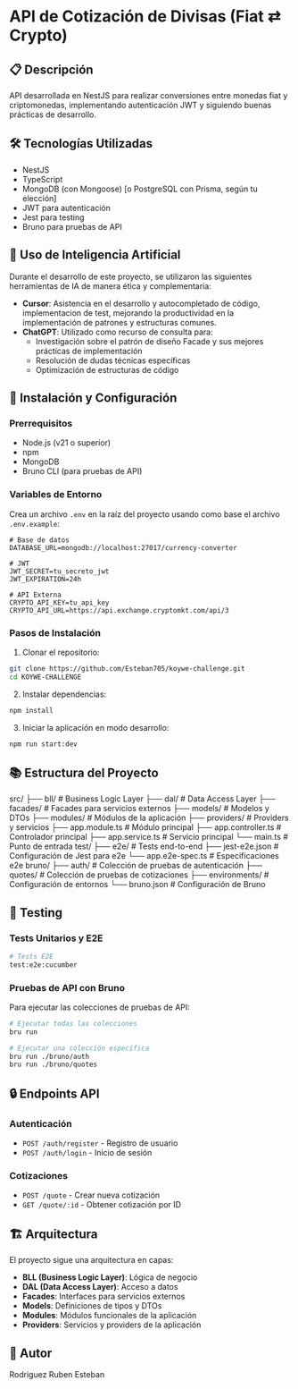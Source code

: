# API de Cotización de Divisas (Fiat ⇄ Crypto)

## 📋 Descripción
API desarrollada en NestJS para realizar conversiones entre monedas fiat y criptomonedas, implementando autenticación JWT y siguiendo buenas prácticas de desarrollo.

## 🛠️ Tecnologías Utilizadas
- NestJS
- TypeScript
- MongoDB (con Mongoose) [o PostgreSQL con Prisma, según tu elección]
- JWT para autenticación
- Jest para testing
- Bruno para pruebas de API

## 🤖 Uso de Inteligencia Artificial
Durante el desarrollo de este proyecto, se utilizaron las siguientes herramientas de IA de manera ética y complementaria:

- **Cursor**: Asistencia en el desarrollo y autocompletado de código, implementacion de test, mejorando la productividad en la implementación de patrones y estructuras comunes.
- **ChatGPT**: Utilizado como recurso de consulta para:
  - Investigación sobre el patrón de diseño Facade y sus mejores prácticas de implementación
  - Resolución de dudas técnicas específicas
  - Optimización de estructuras de código


## 🚀 Instalación y Configuración

### Prerrequisitos
- Node.js (v21 o superior)
- npm
- MongoDB
- Bruno CLI (para pruebas de API)

### Variables de Entorno
Crea un archivo `.env` en la raíz del proyecto usando como base el archivo `.env.example`:

```env
# Base de datos
DATABASE_URL=mongodb://localhost:27017/currency-converter

# JWT
JWT_SECRET=tu_secreto_jwt
JWT_EXPIRATION=24h

# API Externa
CRYPTO_API_KEY=tu_api_key
CRYPTO_API_URL=https://api.exchange.cryptomkt.com/api/3
```

### Pasos de Instalación

1. Clonar el repositorio:
```bash
git clone https://github.com/Esteban705/koywe-challenge.git
cd KOYWE-CHALLENGE
```

2. Instalar dependencias:
```bash
npm install
```

3. Iniciar la aplicación en modo desarrollo:
```bash
npm run start:dev
```

## 📚 Estructura del Proyecto

src/
├── bll/ # Business Logic Layer
├── dal/ # Data Access Layer
├── facades/ # Facades para servicios externos
├── models/ # Modelos y DTOs
├── modules/ # Módulos de la aplicación
├── providers/ # Providers y servicios
├── app.module.ts # Módulo principal
├── app.controller.ts # Controlador principal
├── app.service.ts # Servicio principal
└── main.ts # Punto de entrada
test/
├── e2e/ # Tests end-to-end
├── jest-e2e.json # Configuración de Jest para e2e
└── app.e2e-spec.ts # Especificaciones e2e
bruno/
├── auth/ # Colección de pruebas de autenticación
├── quotes/ # Colección de pruebas de cotizaciones
├── environments/ # Configuración de entornos
└── bruno.json # Configuración de Bruno


## 🧪 Testing

### Tests Unitarios y E2E
```bash
# Tests E2E
test:e2e:cucumber
```

### Pruebas de API con Bruno
Para ejecutar las colecciones de pruebas de API:
```bash
# Ejecutar todas las colecciones
bru run

# Ejecutar una colección específica
bru run ./bruno/auth
bru run ./bruno/quotes
```

## 🔒 Endpoints API

### Autenticación
- `POST /auth/register` - Registro de usuario
- `POST /auth/login` - Inicio de sesión

### Cotizaciones
- `POST /quote` - Crear nueva cotización
- `GET /quote/:id` - Obtener cotización por ID

## 🏗️ Arquitectura
El proyecto sigue una arquitectura en capas:
- **BLL (Business Logic Layer)**: Lógica de negocio
- **DAL (Data Access Layer)**: Acceso a datos
- **Facades**: Interfaces para servicios externos
- **Models**: Definiciones de tipos y DTOs
- **Modules**: Módulos funcionales de la aplicación
- **Providers**: Servicios y providers de la aplicación

## 👥 Autor
Rodriguez Ruben Esteban
